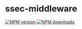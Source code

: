 # ssec-middleware

[![NPM version](https://img.shields.io/npm/v/@aws-sdk/ssec-middleware.svg)](https://www.npmjs.com/package/@aws-sdk/ssec-middleware)
[![NPM downloads](https://img.shields.io/npm/dm/@aws-sdk/ssec-middleware.svg)](https://www.npmjs.com/package/@aws-sdk/ssec-middleware)
